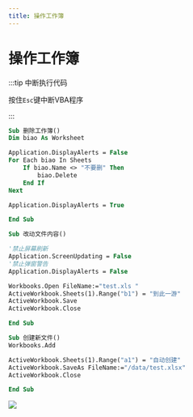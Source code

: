 ```yaml
---
title: 操作工作簿
---
```


# 操作工作簿

:::tip 中断执行代码

按住`Esc`键中断VBA程序

:::

```vb
Sub 删除工作簿()
Dim biao As Worksheet

Application.DisplayAlerts = False
For Each biao In Sheets
    If biao.Name <> "不要删" Then
        biao.Delete
    End If
Next

Application.DisplayAlerts = True

End Sub
```

```vb
Sub 改动文件内容()

'禁止屏幕刷新
Application.ScreenUpdating = False
'禁止弹窗警告
Application.DisplayAlerts = False

Workbooks.Open FileName:="test.xls "
ActiveWorkbook.Sheets(1).Range("b1") = "到此一游"
ActiveWorkbook.Save
ActiveWorkbook.Close

End Sub
```

```vb
Sub 创建新文件()
Workbooks.Add

ActiveWorkbook.Sheets(1).Range("a1") = "自动创建"
ActiveWorkbook.SaveAs FileName:="/data/test.xlsx"
ActiveWorkbook.Close

End Sub
```

![](/excel/截屏2024-04-0921.41.09.png)

